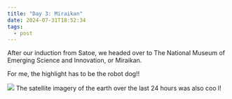 ```yaml
---
title: "Day 3: Miraikan"
date: 2024-07-31T18:52:34
tags:
  - post
---
```

After our induction from Satoe, we headed over to The National Museum of Emerging Science and Innovation, or Miraikan. 

For me, the highlight has to be the robot dog!!

![](/japan/media/1000018765.jpg)
The satellite imagery of the earth over the last 24 hours was also coo
l!
